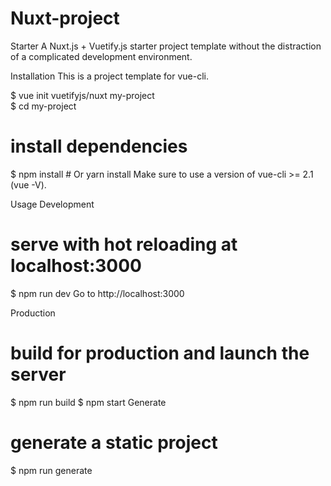 # Nuxt-project

Starter
A Nuxt.js + Vuetify.js starter project template without the distraction of a complicated development environment.

Installation
This is a project template for vue-cli.

$ vue init vuetifyjs/nuxt my-project  
$ cd my-project                     
# install dependencies
$ npm install # Or yarn install
Make sure to use a version of vue-cli >= 2.1 (vue -V).

Usage
Development
# serve with hot reloading at localhost:3000
$ npm run dev
Go to http://localhost:3000

Production
# build for production and launch the server
$ npm run build
$ npm start
Generate
# generate a static project
$ npm run generate
